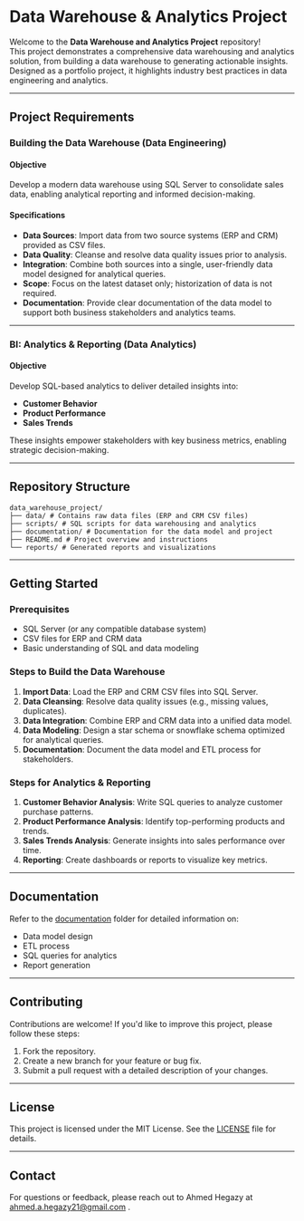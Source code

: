 # Data Warehouse & Analytics Project

Welcome to the **Data Warehouse and Analytics Project** repository!  
This project demonstrates a comprehensive data warehousing and analytics solution, from building a data warehouse to generating actionable insights. Designed as a portfolio project, it highlights industry best practices in data engineering and analytics.

---

## Project Requirements

### **Building the Data Warehouse (Data Engineering)**

#### **Objective**
Develop a modern data warehouse using SQL Server to consolidate sales data, enabling analytical reporting and informed decision-making.

#### **Specifications**
- **Data Sources**: Import data from two source systems (ERP and CRM) provided as CSV files.
- **Data Quality**: Cleanse and resolve data quality issues prior to analysis.
- **Integration**: Combine both sources into a single, user-friendly data model designed for analytical queries.
- **Scope**: Focus on the latest dataset only; historization of data is not required.
- **Documentation**: Provide clear documentation of the data model to support both business stakeholders and analytics teams.

---

### **BI: Analytics & Reporting (Data Analytics)**

#### **Objective**
Develop SQL-based analytics to deliver detailed insights into:
- **Customer Behavior**
- **Product Performance**
- **Sales Trends**

These insights empower stakeholders with key business metrics, enabling strategic decision-making.

---

## Repository Structure
```
data_warehouse_project/
├── data/ # Contains raw data files (ERP and CRM CSV files)
├── scripts/ # SQL scripts for data warehousing and analytics
├── documentation/ # Documentation for the data model and project
├── README.md # Project overview and instructions
└── reports/ # Generated reports and visualizations
```

---

## Getting Started

### Prerequisites
- SQL Server (or any compatible database system)
- CSV files for ERP and CRM data
- Basic understanding of SQL and data modeling

### Steps to Build the Data Warehouse
1. **Import Data**: Load the ERP and CRM CSV files into SQL Server.
2. **Data Cleansing**: Resolve data quality issues (e.g., missing values, duplicates).
3. **Data Integration**: Combine ERP and CRM data into a unified data model.
4. **Data Modeling**: Design a star schema or snowflake schema optimized for analytical queries.
5. **Documentation**: Document the data model and ETL process for stakeholders.

### Steps for Analytics & Reporting
1. **Customer Behavior Analysis**: Write SQL queries to analyze customer purchase patterns.
2. **Product Performance Analysis**: Identify top-performing products and trends.
3. **Sales Trends Analysis**: Generate insights into sales performance over time.
4. **Reporting**: Create dashboards or reports to visualize key metrics.

---

## Documentation
Refer to the [documentation](/documentation/) folder for detailed information on:
- Data model design
- ETL process
- SQL queries for analytics
- Report generation

---

## Contributing
Contributions are welcome! If you'd like to improve this project, please follow these steps:
1. Fork the repository.
2. Create a new branch for your feature or bug fix.
3. Submit a pull request with a detailed description of your changes.

---

## License
This project is licensed under the MIT License. See the [LICENSE](LICENSE) file for details.

---

## Contact
For questions or feedback, please reach out to Ahmed Hegazy at ahmed.a.hegazy21@gmail.com .

